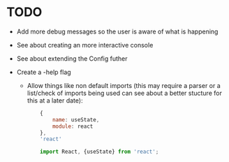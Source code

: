 # TODO

- Add more debug messages so the user is aware of what is happening
- See about creating an more interactive console
- See about extending the Config futher
- Create a -help flag 

  - Allow things like non default imports (this may require a parser or a list/check of imports being used can see about a better stucture for this at a later date):

    ```javascript
        {
            name: useState,
            module: react
        },
        'react'

        import React, {useState} from 'react';
    ```
